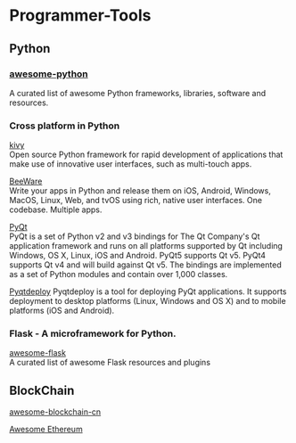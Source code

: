 # Programmer-Tools

## Python

### [awesome-python](https://awesome-python.com/)  
A curated list of awesome Python frameworks, libraries, software and resources.

### Cross platform in Python

[kivy](https://kivy.org)  
Open source Python framework for rapid development of applications that make use of innovative user interfaces, such as multi-touch apps.

[BeeWare](https://pybee.org/)  
Write your apps in Python and release them on iOS, Android, Windows, MacOS, Linux, Web, and tvOS using rich, native user interfaces. One codebase. Multiple apps.

[PyQt](https://riverbankcomputing.com/software/pyqt/intro)  
PyQt is a set of Python v2 and v3 bindings for The Qt Company's Qt application framework and runs on all platforms supported by Qt including Windows, OS X, Linux, iOS and Android. PyQt5 supports Qt v5. PyQt4 supports Qt v4 and will build against Qt v5. The bindings are implemented as a set of Python modules and contain over 1,000 classes.

[Pyqtdeploy](https://www.riverbankcomputing.com/software/pyqtdeploy/intro)
Pyqtdeploy is a tool for deploying PyQt applications. It supports deployment to desktop platforms (Linux, Windows and OS X) and to mobile platforms (iOS and Android).

### Flask - A microframework for Python.

[awesome-flask](https://github.com/humiaozuzu/awesome-flask)  
A curated list of awesome Flask resources and plugins


## BlockChain

[awesome-blockchain-cn](https://github.com/chaozh/awesome-blockchain-cn)

[Awesome Ethereum](https://github.com/chaozh/awesome-blockchain-cn/tree/master/Ethereum)

